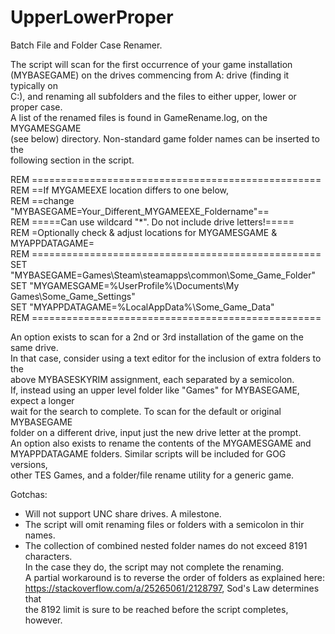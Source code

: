 # UpperLowerProper
Batch File and Folder Case Renamer.

The script will scan for the first occurrence of your game installation<br />
(MYBASEGAME) on the drives commencing from A: drive (finding it typically on <br />
C:), and renaming all subfolders and the files to either upper, lower or proper case.<br />
A list of the renamed files is found in GameRename.log, on the MYGAMESGAME<br />
(see below) directory. Non-standard game folder names can be inserted to the<br />
following section in the script.


REM ==================================================<br />
REM ==If MYGAMEEXE location differs to one below,<br />
REM ==change "MYBASEGAME=Your_Different_MYGAMEEXE_Foldername"==<br />
REM =====Can use wildcard "*". Do not include drive letters!=====<br />
REM =Optionally check & adjust locations for MYGAMESGAME & MYAPPDATAGAME=<br />
REM ==================================================<br />
SET "MYBASEGAME=Games\Steam\steamapps\common\Some_Game_Folder"<br />
SET "MYGAMESGAME=%UserProfile%\Documents\My Games\Some_Game_Settings"<br />
SET "MYAPPDATAGAME=%LocalAppData%\Some_Game_Data"<br />
REM ==================================================<br />



An option exists to scan for a 2nd or 3rd installation of the game on the same drive.<br />
In that case, consider using a text editor for the inclusion of extra folders to the<br />
above MYBASESKYRIM assignment, each separated by a semicolon.<br />
If, instead using an upper level folder like "Games" for MYBASEGAME, expect a longer<br />
wait for the search to complete. To scan for the default or original MYBASEGAME<br />
folder on a different drive, input just the new drive letter at the prompt.<br />
An option also exists to rename the contents of the MYGAMESGAME and <br />
MYAPPDATAGAME folders. Similar scripts will be included for GOG versions,<br />
other TES Games, and a folder/file rename utility for a generic game.<br />

Gotchas:<br />
* Will not support UNC share drives. A milestone.<br />
* The script will omit renaming files or folders with a semicolon in thir names.<br />
* The collection of combined nested folder names do not exceed 8191 characters.<br />
 In the case they do, the script may not complete the renaming.<br />
 A partial workaround is to reverse the order of folders as explained here: <br />
 https://stackoverflow.com/a/25265061/2128797, Sod's Law determines that<br />
 the 8192 limit is sure to be reached before the script completes, however.<br />
